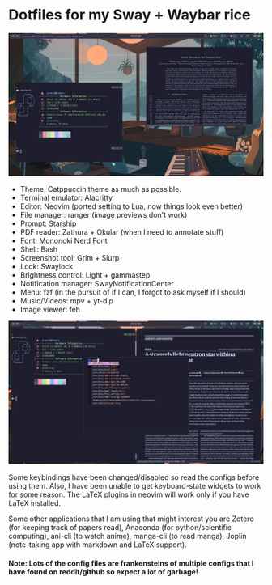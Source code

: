 # Dotfiles for my Sway + Waybar rice

![Preview of the rice](preview1.png?raw=true "Preview of the rice title")

* Theme: Catppuccin theme as much as possible.
* Terminal emulator: Alacritty
* Editor: Neovim (ported setting to Lua, now things look even better)
* File manager: ranger (image previews don't work)
* Prompt: Starship
* PDF reader: Zathura + Okular (when I need to annotate stuff)
* Font: Mononoki Nerd Font
* Shell: Bash
* Screenshot tool: Grim + Slurp
* Lock: Swaylock
* Brightness control: Light + gammastep
* Notification manager: SwayNotificationCenter
* Menu: fzf (in the pursuit of if I can, I forgot to ask myself if I should)
* Music/Videos: mpv + yt-dlp
* Image viewer: feh

![Preview of the rice 2](preview2.png?raw=true "Preview of the rice 2 title")

Some keybindings have been changed/disabled so read the configs before using them. Also, I have been unable to get keyboard-state widgets to work for some reason. The LaTeX plugins in neovim will work only if you have LaTeX installed.

Some other applications that I am using that might interest you are Zotero (for
keeping track of papers read), Anaconda (for python/scientific computing),
ani-cli (to watch anime), manga-cli (to read manga), Joplin (note-taking app
with markdown and LaTeX support).
#### Note: Lots of the config files are frankensteins of multiple configs that I have found on reddit/github so expect a lot of garbage!
